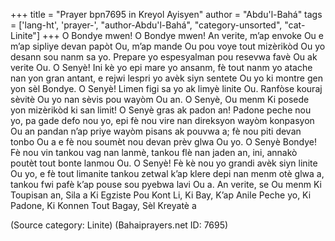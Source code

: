 +++
title = "Prayer bpn7695 in Kreyol Ayisyen"
author = "Abdu'l-Bahá"
tags = ['lang-ht', 'prayer-', "author-Abdu'l-Bahá", "category-unsorted", "cat-Linite"]
+++
O Bondye mwen! O Bondye mwen! An verite, m’ap envoke Ou e m’ap sipliye devan papòt Ou, m’ap mande Ou pou voye tout mizèrikòd Ou yo desann sou nanm sa yo. Prepare yo espesyalman pou resevwa favè Ou ak verite Ou.
O Senyè! Ini kè yo epi mare yo ansanm, fè tout nanm yo atache nan yon gran antant, e rejwi lespri yo avèk siyn sentete Ou yo ki montre gen yon sèl Bondye. O Senyè! Limen figi sa yo ak limyè linite Ou. Ranfòse kouraj sèvitè Ou yo nan sèvis pou wayòm Ou an.
O Senyè, Ou menm Ki posede yon mizèrikòd ki san limit! O Senyè gras ak padon an! Padone peche nou yo, pa gade defo nou yo, epi fè nou vire nan direksyon wayòm konpasyon Ou an pandan n’ap priye wayòm pisans ak pouvwa a; fè nou piti devan tonbo Ou a e fè nou soumèt nou devan prèv glwa Ou yo.
O Senyè Bondye! Fè nou vin tankou vag nan lanmè, tankou flè nan jaden an, ini, annakò poutèt tout bonte lanmou Ou. O Senyè! Fè kè nou yo grandi avèk siyn linite Ou yo, e fè tout limanite tankou zetwal k’ap klere depi nan menm otè glwa a, tankou fwi pafè k’ap pouse sou pyebwa lavi Ou a.
An verite, se Ou menm Ki Toupisan an, Sila a Ki Egziste Pou Kont Li, Ki Bay, K’ap Anile Peche yo, Ki Padone, Ki Konnen Tout Bagay, Sèl Kreyatè a

(Source category: Linite)
(Bahaiprayers.net ID: 7695)
